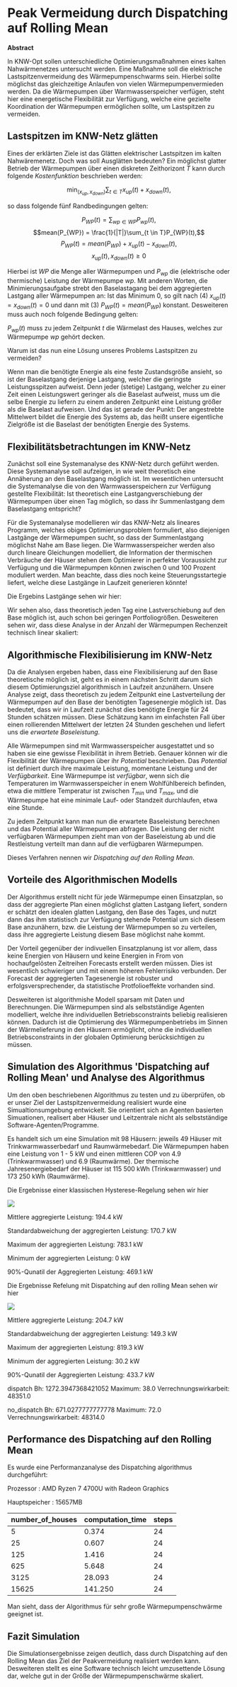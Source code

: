 # Peak Vermeidung durch Dispatching auf Rolling Mean

**Abstract**

In KNW-Opt sollen unterschiedliche Optimierungsmaßnahmen eines kalten Nahwärmenetzes untersucht werden.
Eine Maßnahme soll die elektrische Lastspitzenvermeidung des Wärmepumpenschwarms sein. Hierbei sollte möglichst
das gleichzeitige Anlaufen von vielen Wärmepumpenvermieden werden. Da die Wärmepumpen über Warmwasserspeicher verfügen, steht hier eine energetische Flexibilität zur Verfügung, welche eine gezielte Koordination der Wärmepumpen ermöglichen sollte, um Lastspitzen zu vermeiden.

## Lastspitzen im KNW-Netz glätten

Eines der erklärten Ziele ist das Glätten elektrischer Lastspitzen im kalten Nahwäremenetz. Doch was soll Ausglätten bedeuten?
Ein möglichst glatter Betrieb der Wärmepumpen über einen diskreten Zeithorizont $T$ kann durch folgende *Kostenfunktion* beschrieben werden:

$$\min_{(x_{up},x_{down})} \sum_{t \in T} x_{up}(t) + x_{down}(t),$$

so dass folgende fünf Randbedingungen gelten:
 
$$P_{WP}(t) = \sum_{wp \in WP} P_{wp}(t),$$ 
$$mean(P_{WP}) = \frac{1}{|T|}\sum_{t \in T}P_{WP}(t),$$
$$P_{WP}(t) = mean(P_{WP}) + x_{up}(t) - x_{down}(t),$$
$$x_{up}(t), x_{down}(t)\geq 0$$


Hierbei ist $WP$ die Menge aller Wärmepumpen und $P_{wp}$ die (elektrische oder thermische) Leistung der Wärmepumpe $wp$. Mit anderen Worten, die Minimierungsaufgabe strebt den Baselastagang bei dem aggregierten Lastgang aller Wärmepumpen an:
Ist das Minimum $0$, so gilt nach (4) $x_{up}(t)=x_{down}(t)=0$ und dann mit (3) $P_{WP}(t) = mean(P_{WP})$ konstant.
Desweiteren muss auch noch folgende Bedingung gelten:

$P_{wp}(t)$ muss zu jedem Zeitpunkt $t$ die Wärmelast des Hauses, welches zur Wärmepumpe $wp$ gehört decken.

Warum ist das nun eine Lösung unseres Problems Lastspitzen zu vermeiden?

Wenn man die benötigte Energie als eine feste Zustandsgröße ansieht, so ist der Baselastgang derjenige Lastgang, welcher die geringste Leistungsspitzen aufweist. Denn jeder (stetige) Lastgang, welcher zu einer Zeit einen Leistungswert geringer als die Baselast aufweist, muss um die selbe Energie zu liefern zu einem anderen Zeitpunkt eine Leistung größer als die Baselast aufweisen. Und das ist gerade der Punkt: Der angestrebte Mittelwert bildet die Energie des Systems ab, das heißt unsere eigentliche Zielgröße ist die Baselast der benötigten Energie des Systems.

## Flexibilitätsbetrachtungen im KNW-Netz

Zunächst soll eine Systemanalyse des KNW-Netz durch geführt werden. Diese Systemanalyse soll aufzeigen, in wie weit theoretisch eine Annäherung an den Baselastgang möglich ist. Im wesentlichen untersucht die Systemanalyse die von den Warmwasserspeichern zur Verfügung gestellte Flexibilität: Ist theoretisch eine Lastgangverschiebung der Wärmepumpen über einen Tag möglich, so dass ihr Summenlastgang dem Baselastgang entspricht?

Für die Systemanalyse modellieren wir das KNW-Netz als lineares Programm, welches obiges Optimierungsproblem formuliert, also diejenigen Lastgänge der Wärmepumpen sucht, so dass der Summenlastgang möglichst Nahe am Base liegen. Die Warmwasserspeicher werden also durch lineare Gleichungen modelliert, die Information der thermischen Verbräuche der Häuser stehen dem Optimierer in perfekter Voraussicht zur Verfügung und die Wärmepumpen können zwischen 0 und 100 Prozent moduliert werden. Man beachte, dass dies noch keine Steuerungsstartegie liefert, welche diese Lastgänge in Laufzeit generieren könnte!  

Die Ergebins Lastgänge sehen wir hier:



Wir sehen also, dass theoretisch jeden Tag eine Lastverschiebung auf den Base möglich ist, auch schon bei geringen Portfoliogrößen.
Desweiteren sehen wir, dass diese Analyse in der Anzahl der Wärmepumpen Rechenzeit technisch linear skaliert:  

## Algorithmische Flexibilisierung im KNW-Netz

Da die Analysen ergeben haben, dass eine Flexibilisierung auf den Base theoretische möglich ist, geht es in einem nächsten Schritt darum sich diesem Optimierungsziel algorithmisch in Laufzeit anzunähern. Unsere Analyse zeigt, dass theoretisch zu jedem Zeitpunkt eine Lastverteilung der Wärmepumpen auf den Base der benötigten Tagesenergie möglich ist. Das bedeutet, dass wir in Laufzeit zunächst dies benötigte Energie für 24 Stunden schätzen müssen. Diese Schätzung kann im einfachsten Fall über einen rollierenden Mittelwert der letzten 24 Stunden geschehen und liefert uns die *erwartete Baseleistung*. 

Alle Wärmepumpen sind mit Warmwasserspeicher ausgestattet und so haben sie eine gewisse Flexibilität in ihrem Betrieb. Genauer können wir die Flexibilität der Wärmepumpen über ihr *Potential* beschrieben. Das *Potential* ist definiert durch ihre maximale Leistung, momentane Leistung und der *Verfügbarkeit*. Eine Wärmepumpe ist *verfügbar*, wenn sich die Temperaturen im Warmwasserspeicher in enem Wohlfühlbereich befinden, etwa die mittlere Temperatur ist zwischen $T_{min}$ und  $T_{max}$, und die Wärmepumpe hat eine minimale Lauf- oder Standzeit durchlaufen, etwa eine Stunde. 

Zu jedem Zeitpunkt kann man nun die erwartete Baseleistung berechnen und das Potential aller Wärmepumpen abfragen. Die Leistung der nicht verfügbaren Wärmepumpen zieht man von der Baseleistung ab und die Restleistung verteilt man dann auf die verfügbaren Wärmepumpen. 

Dieses Verfahren nennen wir *Dispatching auf den Rolling Mean*.


## Vorteile des Algorithmischen Modells

Der Algorithmus erstellt nicht für jede Wärmepumpe einen Einsatzplan, so dass der aggregierte Plan einen möglichst glatten Lastgang liefert, sondern er schätzt den idealen glatten Lastgang, den Base des Tages, und nutzt dann das ihm statistisch zur Verfügung stehende Potential um sich diesem Base anzunähern, bzw. die Leistung der Wärmepumpen so zu verteilen, dass ihre aggregierte Leistung diesem Base möglichst nahe kommt.

Der Vorteil gegenüber der indivuellen Einsatzplanung ist vor allem, dass keine Energien von Häusern und keine Energien in From von hochaufgelösten Zeitreihen Forecasts erstellt werden müssen. Dies ist wesentlich schwieriger und mit einem höheren Fehlerrisiko verbunden. Der Forecast der aggregierten Tagesenergie ist robuster und erfolgsversprechender, da statistische Protfolioeffekte vorhanden sind.

Desweiteren ist algorithmishe Modell sparsam mit Daten und Berechnungen. Die Wärmepumpen sind als selbstständige Agenten modelliert, welche ihre individuellen Betriebsconstraints beliebig realisieren können. Dadurch ist die Optimierung des Wärmepumpenbetriebs im Sinnen der Wärmelieferung in den Häusern ermöglicht, ohne die individuellen Betriebsconstraints in der globalen Optimierung berücksichtigen zu müssen.

## Simulation des Algorithmus 'Dispatching auf Rolling Mean' und Analyse des Algorithmus

Um den oben beschriebenen Algorithmus zu testen und zu überprüfen, ob er unser Ziel der Lastspitzenvermeidung realisiert wurde eine Simualtionsumgebung entwickelt. Sie orientiert sich an Agenten basierten Simuationen, realisert aber Häuser und Leitzentrale nicht als selbstständige Software-Agenten/Programme.

Es handelt sich um eine Simulation mit 98 Häusern: jeweils 49 Häuser mit Trinkwarmwasserbedarf und Raumwärmebedarf. Die Wärmepumpen haben eine Leistung von 1 - 5 kW und einen mittleren COP von 4.9 (Trinkwarmwasser) und 6.9 (Raumwärme). Der thermische Jahresenergiebedarf der Häuser ist 115 500 kWh (Trinkwarmwasser) und 173 250 kWh (Raumwärme).

Die Ergebnisse einer klassischen Hysterese-Regelung sehen wir hier

![](./plots/plot_jay_simulation_not_dispatch_60min_49x2houses.png)

Mittlere aggregierte Leistung: 194.4 kW

Standardabweichung der aggregierten Leistung: 170.7 kW

Maximum der aggregierten Leistung: 783.1 kW

Minimum der aggregierten Leistung: 0 kW

90%-Qunatil der Aggregierten Leistung: 469.1 kW



Die Ergebnisse Refelung mit Dispatching auf den rolling Mean sehen wir hier

![](./plots/plot_jay_simulation_dispatch_60min_49x2houses.png)

Mittlere aggregierte Leistung: 204.7 kW

Standardabweichung der aggregierten Leistung: 149.3 kW

Maximum der aggregierten Leistung: 819.3 kW

Minimum der aggregierten Leistung: 30.2 kW

90%-Qunatil der Aggregierten Leistung: 433.7 kW

dispatch 
Bh: 1272.3947368421052
Maximum: 38.0
Verrechnungswirkarbeit: 48351.0


no_dispatch 
Bh: 671.0277777777778
Maximum: 72.0
Verrechnungswirkarbeit: 48314.0

## Performance des Dispatching auf den Rolling Mean

Es wurde eine Performanzanalyse des Dispatching algorithmus durchgeführt:


Prozessor		: AMD Ryzen 7 4700U with Radeon Graphics

Hauptspeicher		: 15657MB 


|number_of_houses|computation_time|steps|
|----------------|----------------|-----|
|5|0.374|24|
|25|0.607|24|
|125|1.416|24|
|625|5.648|24|
|3125|28.093|24|
|15625|141.250|24|

Man sieht, dass der Algorithmus für sehr große Wärmepumpenschwärme geeignet ist. 

## Fazit Simulation

Die Simulationsergebnisse zeigen deutlich, dass durch Dispatching auf den Rolling Mean das Ziel der Peakvermeidung realisiert werden kann. Desweiteren stellt es eine Software technisch leicht umzusettende Lösung dar, welche gut in der Größe der Wärmepumpenschwärme skaliert.